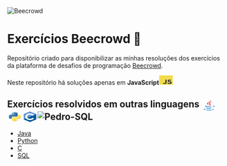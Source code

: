 <img src="https://www.beecrowd.com.br/home/wp-content/uploads/2021/08/beecrowd__negativoHor-vazado-small-PNG-1024x246.png" alt="Beecrowd">

# Exercícios Beecrowd :space_invader:

Repositório criado para disponibilizar as minhas resoluções dos exercícios da plataforma de desafios de programação [Beecrowd](https://www.beecrowd.com.br/judge/pt).
  
Neste repositório há soluções apenas em **JavaScript**<img alt="Pedro-Javascript" height="22" width="32" src="https://raw.githubusercontent.com/devicons/devicon/master/icons/javascript/javascript-original.svg">

## Exercícios resolvidos em outras linguagens <img align="center" alt="Pedro-Java" height="25" width="35" src="https://raw.githubusercontent.com/devicons/devicon/master/icons/java/java-original.svg"><img align="center" alt="Pedro-Python" height="25" width="35" src="https://raw.githubusercontent.com/devicons/devicon/master/icons/python/python-original.svg"><img align="center" alt="Pedro-C" height="25" width="35" src="https://raw.githubusercontent.com/devicons/devicon/master/icons/c/c-original.svg"><img align="center" alt="Pedro-SQL" height="25" width="35" src="https://upload.wikimedia.org/wikipedia/de/8/8c/Microsoft_SQL_Server_Logo.svg">


- [Java](https://github.com/PedroHPAlmeida/problemas-uri-Java)
- [Python](https://github.com/PedroHPAlmeida/problemas-uri-Python)
- [C](https://github.com/PedroHPAlmeida/problemas-uri-C)
- [SQL](https://github.com/PedroHPAlmeida/problemas-uri-SQL)
